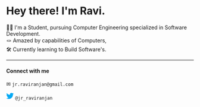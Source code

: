 # Hey there! I'm Ravi.
👋🏻 I'm a Student, pursuing Computer Engineering specialized in Software Development.
<br>
🪢 Amazed by capabilities of Computers,
<br>
🛠 Currently learning to Build Software's.
<hr>

#### Connect with me
✉ ```jr.raviranjan@gmail.com```
<br>

<img width=20px src="https://github.com/rav-e/rav-e/blob/main/twitter.png"> ```@jr_raviranjan```
<br>




 

